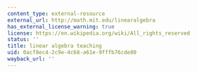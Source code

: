 ```yaml
---
content_type: external-resource
external_url: http://math.mit.edu/linearalgebra
has_external_license_warning: true
license: https://en.wikipedia.org/wiki/All_rights_reserved
status: ''
title: linear algebra teaching
uid: 0acf8ec4-2c9e-4c68-a61e-9fffb76cde80
wayback_url: ''
---
```


